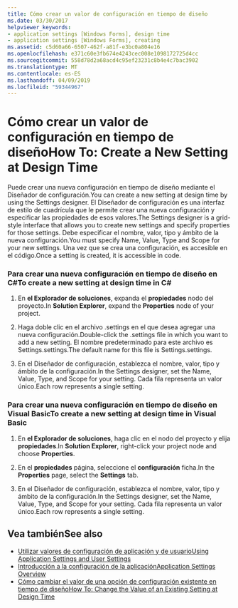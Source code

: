```yaml
---
title: Cómo crear un valor de configuración en tiempo de diseño
ms.date: 03/30/2017
helpviewer_keywords:
- application settings [Windows Forms], design time
- application settings [Windows Forms], creating
ms.assetid: c5d60a66-6507-462f-a81f-e3bc0a804e16
ms.openlocfilehash: e371c60e3fb674e4243cec008e1098172725d4cc
ms.sourcegitcommit: 558d78d2a68acd4c95ef23231c8b4e4c7bac3902
ms.translationtype: MT
ms.contentlocale: es-ES
ms.lasthandoff: 04/09/2019
ms.locfileid: "59344967"
---
```

# <a name="how-to-create-a-new-setting-at-design-time"></a><span data-ttu-id="a78a3-102">Cómo crear un valor de configuración en tiempo de diseño</span><span class="sxs-lookup"><span data-stu-id="a78a3-102">How To: Create a New Setting at Design Time</span></span>
<span data-ttu-id="a78a3-103">Puede crear una nueva configuración en tiempo de diseño mediante el Diseñador de configuración.</span><span class="sxs-lookup"><span data-stu-id="a78a3-103">You can create a new setting at design time by using the Settings designer.</span></span> <span data-ttu-id="a78a3-104">El Diseñador de configuración es una interfaz de estilo de cuadrícula que le permite crear una nueva configuración y especificar las propiedades de esos valores.</span><span class="sxs-lookup"><span data-stu-id="a78a3-104">The Settings designer is a grid-style interface that allows you to create new settings and specify properties for those settings.</span></span> <span data-ttu-id="a78a3-105">Debe especificar el nombre, valor, tipo y ámbito de la nueva configuración.</span><span class="sxs-lookup"><span data-stu-id="a78a3-105">You must specify Name, Value, Type and Scope for your new settings.</span></span> <span data-ttu-id="a78a3-106">Una vez que se crea una configuración, es accesible en el código.</span><span class="sxs-lookup"><span data-stu-id="a78a3-106">Once a setting is created, it is accessible in code.</span></span>  
  
### <a name="to-create-a-new-setting-at-design-time-in-c"></a><span data-ttu-id="a78a3-107">Para crear una nueva configuración en tiempo de diseño en C\#</span><span class="sxs-lookup"><span data-stu-id="a78a3-107">To create a new setting at design time in C\#</span></span>
  
1. <span data-ttu-id="a78a3-108">En **el Explorador de soluciones**, expanda el **propiedades** nodo del proyecto.</span><span class="sxs-lookup"><span data-stu-id="a78a3-108">In **Solution Explorer**, expand the **Properties** node of your project.</span></span>  
  
2. <span data-ttu-id="a78a3-109">Haga doble clic en el archivo .settings en el que desea agregar una nueva configuración.</span><span class="sxs-lookup"><span data-stu-id="a78a3-109">Double-click the .settings file in which you want to add a new setting.</span></span> <span data-ttu-id="a78a3-110">El nombre predeterminado para este archivo es Settings.settings.</span><span class="sxs-lookup"><span data-stu-id="a78a3-110">The default name for this file is Settings.settings.</span></span>  
  
3. <span data-ttu-id="a78a3-111">En el Diseñador de configuración, establezca el nombre, valor, tipo y ámbito de la configuración.</span><span class="sxs-lookup"><span data-stu-id="a78a3-111">In the Settings designer, set the Name, Value, Type, and Scope for your setting.</span></span> <span data-ttu-id="a78a3-112">Cada fila representa un valor único.</span><span class="sxs-lookup"><span data-stu-id="a78a3-112">Each row represents a single setting.</span></span>  
  
### <a name="to-create-a-new-setting-at-design-time-in-visual-basic"></a><span data-ttu-id="a78a3-113">Para crear una nueva configuración en tiempo de diseño en Visual Basic</span><span class="sxs-lookup"><span data-stu-id="a78a3-113">To create a new setting at design time in Visual Basic</span></span>  
  
1. <span data-ttu-id="a78a3-114">En **el Explorador de soluciones**, haga clic en el nodo del proyecto y elija **propiedades**.</span><span class="sxs-lookup"><span data-stu-id="a78a3-114">In **Solution Explorer**, right-click your project node and choose **Properties**.</span></span>  
  
2. <span data-ttu-id="a78a3-115">En el **propiedades** página, seleccione el **configuración** ficha.</span><span class="sxs-lookup"><span data-stu-id="a78a3-115">In the **Properties** page, select the **Settings** tab.</span></span>  
  
3. <span data-ttu-id="a78a3-116">En el Diseñador de configuración, establezca el nombre, valor, tipo y ámbito de la configuración.</span><span class="sxs-lookup"><span data-stu-id="a78a3-116">In the Settings designer, set the Name, Value, Type, and Scope for your setting.</span></span> <span data-ttu-id="a78a3-117">Cada fila representa un valor único.</span><span class="sxs-lookup"><span data-stu-id="a78a3-117">Each row represents a single setting.</span></span>  
  
## <a name="see-also"></a><span data-ttu-id="a78a3-118">Vea también</span><span class="sxs-lookup"><span data-stu-id="a78a3-118">See also</span></span>

- [<span data-ttu-id="a78a3-119">Utilizar valores de configuración de aplicación y de usuario</span><span class="sxs-lookup"><span data-stu-id="a78a3-119">Using Application Settings and User Settings</span></span>](using-application-settings-and-user-settings.md)
- [<span data-ttu-id="a78a3-120">Introducción a la configuración de la aplicación</span><span class="sxs-lookup"><span data-stu-id="a78a3-120">Application Settings Overview</span></span>](application-settings-overview.md)
- [<span data-ttu-id="a78a3-121">Cómo cambiar el valor de una opción de configuración existente en tiempo de diseño</span><span class="sxs-lookup"><span data-stu-id="a78a3-121">How To: Change the Value of an Existing Setting at Design Time</span></span>](how-to-change-the-value-of-an-existing-setting-at-design-time.md)
